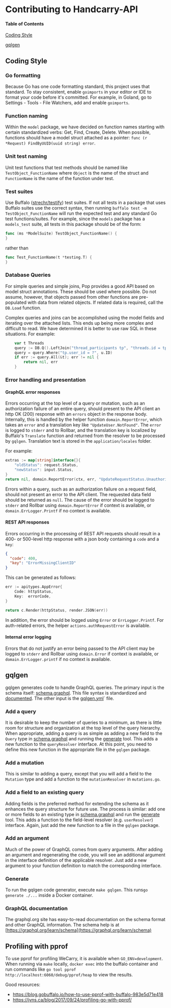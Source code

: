 # Contributing to Handcarry-API

#### Table of Contents

[Coding Style](#coding-style)

[gqlgen](#gqlgen)

## Coding Style

### Go formatting

Because Go has one code formatting standard, this project uses that
standard. To stay consistent, enable `goimports` in your editor or IDE to
format your code before it's committed. For example, in Goland, go to Settings -
Tools - File Watchers, add and enable `goimports`.

### Function naming

Within the `model` package, we have decided on function names starting with
certain standardized verbs: Get, Find, Create, Delete. When possible, functions
should have a model struct attached as a pointer: `func (r *Request)
FindByUUID(uuid string) error`.

### Unit test naming

Unit test functions that test methods should be named like
`TestObject_FunctionName` where `Object` is the name of the struct and
`FunctionName` is the name of the function under test.

### Test suites

Use Buffalo ([strechr/testify](https://github.com/stretchr/testify)) test
suites. If not all tests in a package that uses Buffalo suites use the correct
syntax, then running `buffalo test -m TestObject_FunctionName` will run the
expected test and any standard Go test functions/suites. For example, since the
`models` package has a `models_test` suite, all tests in this package should be
of the form:
```go
func (ms *ModelSuite) TestObject_FunctionName() {
}
```
rather than  
```go
func Test_FunctionName(t *testing.T) {
}
```

### Database Queries

For simple queries and simple joins, Pop provides a good API based on
model struct annotations. These should be used where possible. Do not assume,
however, that objects passed from other functions are pre-populated with
data from related objects. If related data is required, call the `DB.Load`
function.

Complex queries and joins can be accomplished using the model fields and 
iterating over the attached lists. This ends up being more complex and 
difficult to read. We have determined it is better to use raw SQL in these
situations. For example:

```go
    var t Threads
    query := DB.Q().LeftJoin("thread_participants tp", "threads.id = tp.thread_id")
    query = query.Where("tp.user_id = ?", u.ID)
    if err := query.All(&t); err != nil {
        return nil, err
    }
```
     
### Error handling and presentation

#### GraphQL error responses

Errors occurring at the top level of a query or mutation, such as an authorization
failure of an entire query, should present to the API client an http OK (200)
response with an `errors` object in the response body. Internally, this is handled
by the helper function `domain.ReportError`, which takes an `error` and a translation
key like `"UpdateUser.NotFound"`. The `error` is logged to `stderr` and to Rollbar,
and the translation key is localized by Buffalo's `Translate` function and returned
from the resolver to be processed by `gqlgen`. Translation text is stored in the
`application/locales` folder.

For example:

```go
extras := map[string]interface{}{
    "oldStatus": request.Status,
    "newStatus": input.Status,
}    
return nil, domain.ReportError(ctx, err, "UpdateRequestStatus.Unauthorized", extras)
``` 

Errors within a query, such as an authorization failure on a request field, should
not present an error to the API client. The requested data field should be returned
as `null`. The cause of the error should be logged to `stderr` and Rollbar using
`domain.ReportError` if context is available, or `domain.ErrLogger.Printf` if no
context is available.

#### REST API responses

Errors occurring in the processing of REST API requests should result in a 400-
or 500-level http response with a json body containing a `code` and a `key`:

```json
{
  "code": 400,
  "key": "ErrorMissingClientID"
}
``` 

This can be generated as follows:

```go
err := apitypes.AppError{
    Code: httpStatus,
    Key:  errorCode,
}

return c.Render(httpStatus, render.JSON(err))
```

In addition, the error should be logged using `Error` or `ErrLogger.Printf`. For 
auth-related errors, the helper `actions.authRequestError` is available.

#### Internal error logging

Errors that do not justify an error being passed to the API client may be logged
to `stderr` and Rollbar using `domain.Error` if context is available, or
`domain.ErrLogger.printf` if no context is available.
 
## gqlgen

gqlgen generates code to handle GraphQL queries. The primary input is the 
schema itself: [schema.graphql](application/gqlgen/schema.graphql). This file
syntax is standardized and [documented](#graphql-documentation). The other input
is the [gqlgen.yml](application/gqlgen/gqlgen.yml)` file.

### Add a query

It is desirable to keep the number of queries to a minimum, as there is little
room for structure and organization at the top level of the query hierarchy.
When appropriate, adding a query is as simple as adding a new field to the
`Query` type in [schema.graphql](application/gqlgen/schema.graphql) and
running the [generate](#generate) tool. This adds a new function to the
`queryResolver` interface. At this point, you need to define this new function
in the appropriate file in the `gqlgen`
package.  

### Add a mutation

This is similar to adding a query, except that you will add a field to the
`Mutation` type and add a function to the `mutationResolver` in `mutations.go`.
 
### Add a field to an existing query

Adding fields is the preferred method for extending the schema as it enhances
the query structure for future use. The process is similar: add one or more
fields to an existing type in [schema.graphql](application/gqlgen/schema.graphql)
and run the [generate](#generate) tool. This adds a function to the field-level
resolver (e.g. `userResolver`) interface. Again, just add the new function to a
file in the `gqlgen` package.

### Add an argument

Much of the power of GraphQL comes from query arguments. After adding an
argument and regenerating the code, you will see an additional argument in
the interface definition of the applicable resolver. Just add a new
argument to your function definition to match the corresponding interface.  

### Generate

To run the gqlgen code generator, execute `make gqlgen`. This runs`go generate
./...` inside a Docker container.

### GraphQL documentation

The graphql.org site has easy-to-read documentation on the schema format and 
other GraphQL information. The schema help is at
[https://graphql.org/learn/schema](https://graphql.org/learn/schema)

## Profiling with pprof

To use pprof for profiling WeCarry, it is available when `GO_ENV=development`. 
When running via `make` locally, `docker exec` into the buffalo container and
run commands like `go tool pprof  http://localhost:6060/debug/pprof/heap` to 
view the results. 

Good resources:

 - https://blog.gobuffalo.io/how-to-use-pprof-with-buffalo-983e5d71e418
 - https://jvns.ca/blog/2017/09/24/profiling-go-with-pprof/
